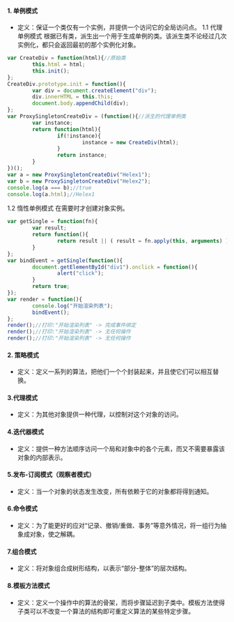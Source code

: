 #### 1. 单例模式
- 定义：保证一个类仅有一个实例，并提供一个访问它的全局访问点。
1.1 代理单例模式
根据已有类，派生出一个用于生成单例的类。该派生类不论经过几次实例化，都只会返回最初的那个实例化对象。
``` javascript
var CreateDiv = function(html){//原始类
		this.html = html;
		this.init();
};
CreateDiv.prototype.init = function(){
		var div = document.createElement("div");
		div.innerHTML = this.this;
		document.body.appendChild(div);
};
var ProxySingletonCreateDiv = (function(){//派生的代理单例类
		var instance;
		return function(html){
				if(!instance){
						instance = new CreateDiv(html);
				}
				return instance;
		}
})();
var a = new ProxySingletonCreateDiv("Helex1");
var b = new ProxySingletonCreateDiv("Helex2");
console.log(a === b);//true
console.log(a.html);//Helex1
```
1.2 惰性单例模式
在需要时才创建对象实例。
```javascript
var getSingle = function(fn){
		var result;
		return function(){
				return result || ( result = fn.apply(this, arguments) );
		}
};
var bindEvent = getSingle(function(){
		document.getElementById("div1").onclick = function(){
				alert("click");
		}
		return true;
});
var render = function(){
		console.log("开始渲染列表");
		bindEvent();
};
render();//打印:"开始渲染列表" -> 完成事件绑定
render();//打印:"开始渲染列表" -> 无任何操作
render();//打印:"开始渲染列表" -> 无任何操作
```

#### 2. 策略模式
- 定义：定义一系列的算法，把他们一个个封装起来，并且使它们可以相互替换。

#### 3.代理模式
- 定义：为其他对象提供一种代理，以控制对这个对象的访问。
#### 4.迭代器模式
- 定义：提供一种方法顺序访问一个局和对象中的各个元素，而又不需要暴露该对象的内部表示。
#### 5.发布-订阅模式（观察者模式）
- 定义：当一个对象的状态发生改变，所有依赖于它的对象都将得到通知。
#### 6.命令模式
- 定义：为了能更好的应对“记录、撤销/重做、事务”等意外情况，将一组行为抽象成对象，使之解耦。
#### 7.组合模式
- 定义：将对象组合成树形结构，以表示“部分-整体”的层次结构。
#### 8.模板方法模式
- 定义：定义一个操作中的算法的骨架，而将步骤延迟到子类中。模板方法使得子类可以不改变一个算法的结构即可重定义算法的某些特定步骤。